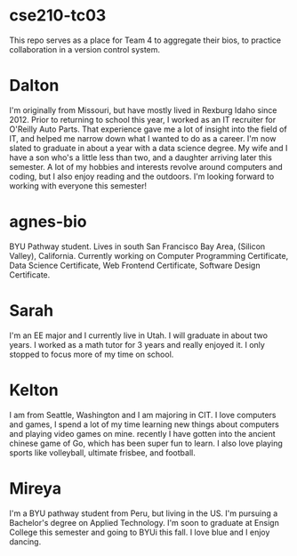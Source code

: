 # cse210-tc03
This repo serves as a place for Team 4 to aggregate their bios, to practice collaboration in a version control system.

# Dalton
I'm originally from Missouri, but have mostly lived in Rexburg Idaho since 2012.
Prior to returning to school this year, I worked as an IT recruiter for O'Reilly Auto Parts. That experience gave me a lot of insight into the field of IT, and helped me narrow down what I wanted to do as a career. I'm now slated to graduate in about a year with a data science degree.
My wife and I have a son who's a little less than two, and a daughter arriving later this semester.
A lot of my hobbies and interests revolve around computers and coding, but I also enjoy reading and the outdoors.
I'm looking forward to working with everyone this semester!

# agnes-bio
BYU Pathway student.
Lives in south San Francisco Bay Area, (Silicon Valley), California.
Currently working on Computer Programming Certificate, Data Science Certificate, Web Frontend Certificate, Software Design Certificate.

# Sarah
I'm an EE major and I currently live in Utah. I will graduate in about two years. I worked as a math tutor for 3 years and really enjoyed it. I only stopped to focus more of my time on school.

# Kelton
I am from Seattle, Washington and I am majoring in CIT. I love computers and games, I spend a lot of my time learning new things about 
computers and playing video games on mine. recently I have gotten into the ancient chinese game of Go, which has been super fun to learn.
I also love playing sports like volleyball, ultimate frisbee, and football.

# Mireya
I'm a BYU pathway student from Peru, but living in the US. I'm pursuing a Bachelor's degree on Applied Technology. I'm soon to graduate at Ensign College this semester and going to BYUi this fall. I love blue and I enjoy dancing.
